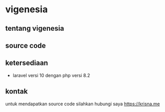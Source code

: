 # vigenesia

## tentang vigenesia

## source code

## ketersediaan
- laravel versi 10 dengan php versi 8.2

## kontak
untuk mendapatkan source code silahkan hubungi saya
https://krisna.me